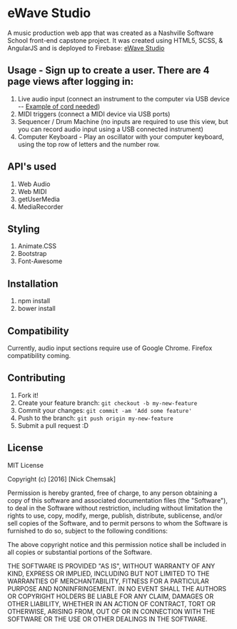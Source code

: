 # eWave Studio
A music production web app that was created as a Nashville Software School front-end capstone project.  It was created using HTML5, SCSS, & AngularJS and is deployed to Firebase: [eWave Studio](http://https://ewavestudio-e15d0.firebaseapp.com/#/login)

## Usage - Sign up to create a user. There are 4 page views after logging in:
1. Live audio input (connect an instrument to the computer via USB device -- [Example of cord needed](https://www.amazon.com/VAlinks-Interface-Connector-Instruments-GarageBand/dp/B01EV0V58A/ref=sr_1_2?ie=UTF8&qid=1487178040&sr=8-2&keywords=usb+guitar+cable))
2. MIDI triggers (connect a MIDI device via USB ports)
3. Sequencer / Drum Machine (no inputs are required to use this view, but you can record audio input using a USB connected instrument)
4. Computer Keyboard - Play an oscillator with your computer keyboard, using the top row of letters and the number row.

## API's used
1. Web Audio
2. Web MIDI
3. getUserMedia
4. MediaRecorder

## Styling
1. Animate.CSS
2. Bootstrap
3. Font-Awesome

## Installation
1. npm install
2. bower install

## Compatibility
Currently, audio input sections require use of Google Chrome.  Firefox compatibility coming.

## Contributing
1. Fork it!
2. Create your feature branch: `git checkout -b my-new-feature`
3. Commit your changes: `git commit -am 'Add some feature'`
4. Push to the branch: `git push origin my-new-feature`
5. Submit a pull request :D

## License
MIT License

Copyright (c) [2016] [Nick Chemsak]

Permission is hereby granted, free of charge, to any person obtaining a copy
of this software and associated documentation files (the "Software"), to deal
in the Software without restriction, including without limitation the rights
to use, copy, modify, merge, publish, distribute, sublicense, and/or sell
copies of the Software, and to permit persons to whom the Software is
furnished to do so, subject to the following conditions:

The above copyright notice and this permission notice shall be included in all
copies or substantial portions of the Software.

THE SOFTWARE IS PROVIDED "AS IS", WITHOUT WARRANTY OF ANY KIND, EXPRESS OR
IMPLIED, INCLUDING BUT NOT LIMITED TO THE WARRANTIES OF MERCHANTABILITY,
FITNESS FOR A PARTICULAR PURPOSE AND NONINFRINGEMENT. IN NO EVENT SHALL THE
AUTHORS OR COPYRIGHT HOLDERS BE LIABLE FOR ANY CLAIM, DAMAGES OR OTHER
LIABILITY, WHETHER IN AN ACTION OF CONTRACT, TORT OR OTHERWISE, ARISING FROM,
OUT OF OR IN CONNECTION WITH THE SOFTWARE OR THE USE OR OTHER DEALINGS IN THE
SOFTWARE.



